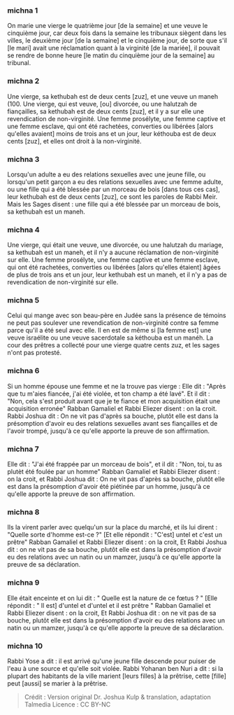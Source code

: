 
### michna 1
On marie une vierge le quatrième jour [de la semaine] et une veuve le cinquième jour, car deux fois dans la semaine les tribunaux siègent dans les villes, le deuxième jour [de la semaine] et le cinquième jour, de sorte que s'il [le mari] avait une réclamation quant à la virginité [de la mariée], il pouvait se rendre de bonne heure [le matin du cinquième jour de la semaine] au tribunal.

### michna 2
Une vierge, sa kethubah est de deux cents [zuz], et une veuve un maneh (100. Une vierge, qui est veuve, [ou] divorcée, ou une halutzah de fiançailles, sa kethubah est de deux cents [zuz], et il y a sur elle une revendication de non-virginité. Une femme prosélyte, une femme captive et une femme esclave, qui ont été rachetées, converties ou libérées [alors qu'elles avaient] moins de trois ans et un jour, leur kéthouba est de deux cents [zuz], et elles ont droit à la non-virginité.

### michna 3
Lorsqu'un adulte a eu des relations sexuelles avec une jeune fille, ou lorsqu'un petit garçon a eu des relations sexuelles avec une femme adulte, ou une fille qui a été blessée par un morceau de bois [dans tous ces cas], leur kethubah est de deux cents [zuz], ce sont les paroles de Rabbi Meir. Mais les Sages disent : une fille qui a été blessée par un morceau de bois, sa kethubah est un maneh.

### michna 4
Une vierge, qui était une veuve, une divorcée, ou une halutzah du mariage, sa kethubah est un maneh, et il n'y a aucune réclamation de non-virginité sur elle. Une femme prosélyte, une femme captive et une femme esclave, qui ont été rachetées, converties ou libérées [alors qu'elles étaient] âgées de plus de trois ans et un jour, leur kethubah est un maneh, et il n'y a pas de revendication de non-virginité sur elle.

### michna 5
Celui qui mange avec son beau-père en Judée sans la présence de témoins ne peut pas soulever une revendication de non-virginité contre sa femme parce qu'il a été seul avec elle. Il en est de même si [la femme est] une veuve israélite ou une veuve sacerdotale sa kéthouba est un manéh. La cour des prêtres a collecté pour une vierge quatre cents zuz, et les sages n'ont pas protesté.

### michna 6
Si un homme épouse une femme et ne la trouve pas vierge : Elle dit : "Après que tu m'aies fiancée, j'ai été violée, et ton champ a été lavé". Et il dit : "Non, cela s'est produit avant que je te fiance et mon acquisition était une acquisition erronée" Rabban Gamaliel et Rabbi Eliezer disent : on la croit. Rabbi Joshua dit : On ne vit pas d'après sa bouche, plutôt elle est dans la présomption d'avoir eu des relations sexuelles avant ses fiançailles et de l'avoir trompé, jusqu'à ce qu'elle apporte la preuve de son affirmation.

### michna 7
Elle dit : "J'ai été frappée par un morceau de bois", et il dit : "Non, toi, tu as plutèt été foulée par un homme" Rabban Gamaliel et Rabbi Eliezer disent : on la croit, et Rabbi Joshua dit : On ne vit pas d'après sa bouche, plutôt elle est dans la présomption d'avoir été piétinée par un homme, jusqu'à ce qu'elle apporte la preuve de son affirmation.

### michna 8
Ils la virent parler avec quelqu'un sur la place du marché, et ils lui dirent : "Quelle sorte d'homme est-ce ?" [Et elle répondit : "C'est] untel et c'est un prêtre" Rabban Gamaliel et Rabbi Eliezer disent : on la croit, Et Rabbi Joshua dit : on ne vit pas de sa bouche, plutôt elle est dans la présomption d'avoir eu des relations avec un natin ou un mamzer, jusqu'à ce qu'elle apporte la preuve de sa déclaration.

### michna 9
Elle était enceinte et on lui dit : " Quelle est la nature de ce fœtus ? " [Elle répondit : " Il est] d'untel et d'untel et il est prêtre " Rabban Gamaliel et Rabbi Eliezer disent : on la croit, Et Rabbi Joshua dit : on ne vit pas de sa bouche, plutôt elle est dans la présomption d'avoir eu des relations avec un natin ou un mamzer, jusqu'à ce qu'elle apporte la preuve de sa déclaration.

### michna 10
Rabbi Yose a dit : il est arrivé qu'une jeune fille descende pour puiser de l'eau à une source et qu'elle soit violée. Rabbi Yohanan ben Nuri a dit : si la plupart des habitants de la ville marient [leurs filles] à la prêtrise, cette [fille] peut [aussi] se marier à la prêtrise.

>Crédit : Version original Dr. Joshua Kulp & translation, adaptation Talmedia
>Licence : CC BY-NC